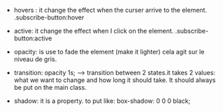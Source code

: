 

- hovers :  it change the effect when the curser arrive to the element.
.subscribe-button:hover

- active: it change the effect when I click on the element.
.subscribe-button:active

- opacity:  is use to fade the element (make it lighter)
cela agit sur le niveau de gris. 

- transition: opacity 1s;  --> transition between 2 states.it takes 2 values: what we want to change and how long it should take. 
It should always be put on the main class. 

- shadow: it is a property. to put like: box-shadow: 0 0 0 black;
